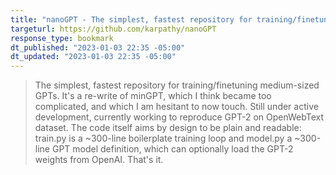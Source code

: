 ```yaml
---
title: "nanoGPT - The simplest, fastest repository for training/finetuning medium-sized GPTs."
targeturl: https://github.com/karpathy/nanoGPT 
response_type: bookmark
dt_published: "2023-01-03 22:35 -05:00"
dt_updated: "2023-01-03 22:35 -05:00"
---
```


> The simplest, fastest repository for training/finetuning medium-sized GPTs. It's a re-write of minGPT, which I think became too complicated, and which I am hesitant to now touch. Still under active development, currently working to reproduce GPT-2 on OpenWebText dataset. The code itself aims by design to be plain and readable: train.py is a ~300-line boilerplate training loop and model.py a ~300-line GPT model definition, which can optionally load the GPT-2 weights from OpenAI. That's it.
